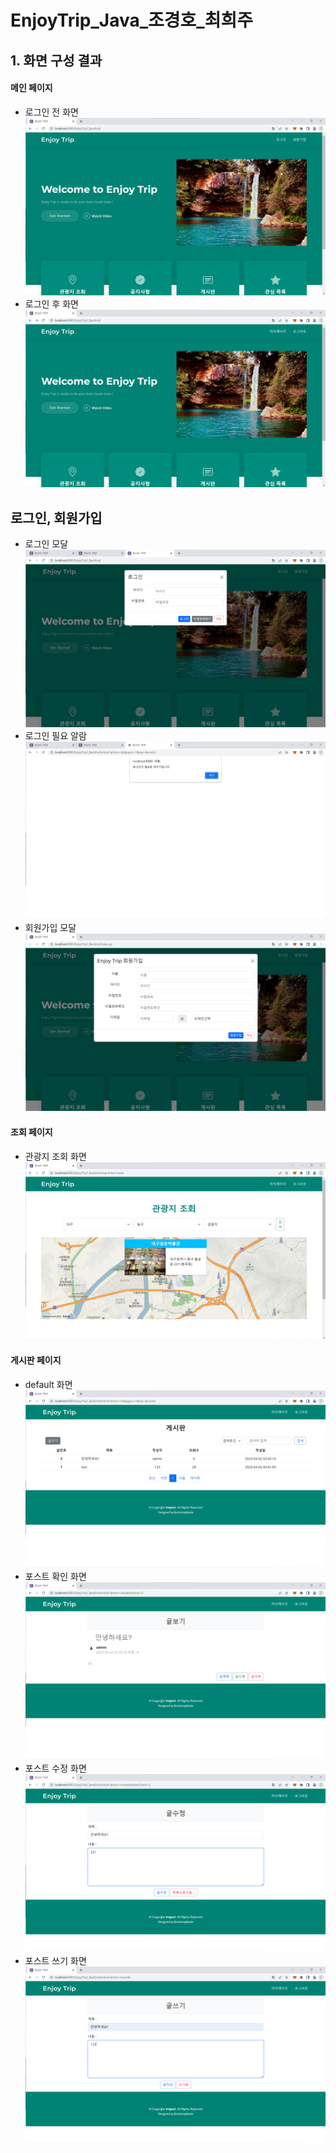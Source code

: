 # EnjoyTrip_Java_조경호_최희주

## 1. 화면 구성 결과

#### 메인 페이지
- 로그인 전 화면
![poster](./resultImg/메인화면_로그인전.png)
- 로그인 후 화면
![poster](./resultImg/메인화면.png)
## 로그인, 회원가입
- 로그인 모달
![poster](./resultImg/로그인.png)
- 로그인 필요 알람
![poster](./resultImg/로그인필요.png)
- 회원가입 모달
![poster](./resultImg/회원가입.png)


#### 조회 페이지
- 관광지 조회 화면
![poster](./resultImg/관광지조회.png)


#### 게시판 페이지
- default 화면
![poster](./resultImg/게시판.png)
- 포스트 확인 화면
![poster](./resultImg/글보기.png)
- 포스트 수정 화면
![poster](./resultImg/글수정.png)
- 포스트 쓰기 화면
![poster](./resultImg/글쓰기.png)
